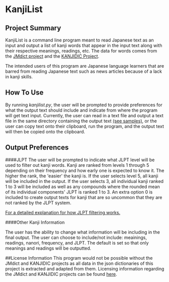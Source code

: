 # KanjiList
## Project Summary
KanjiList is a command line program meant to read Japanese text as an input and 
output a list of kanji words that appear in the input text along with 
their respective meanings, readings, etc. The data for words comes from 
the [JMdict project](http://www.edrdg.org/jmdict/edict_doc.html) and 
the [KANJIDIC Project](http://www.edrdg.org/wiki/index.php/KANJIDIC_Project).

The intended users of this program are Japanese language learners that are barred 
from reading Japanese text such as news articles because of a lack in kanji skills.

## How To Use
By running *kanjilist.py*, the user will be prompted to provide 
preferences for what the output text should include and indicate from
where the program will get text input. Currently, the user can 
read in a text file and output a text file in the same directory containing 
the output text [(see samples)](samples), or the user can copy text onto their clipboard, run the 
program, and the output text will then be copied onto the clipboard.

## Output Preferences
####JLPT
The user will be prompted to indicate what JLPT level will be used to 
filter out kanji words. Kanji are ranked from levels 1 through 5 depending 
on their frequency and how early one is expected to know it. The higher the 
rank, the 'easier' the kanji is. If the user selects level 5, all kanji
will be included in the output. If the user selects 3, all individual kanji
ranked 1 to 3 will be included as well as any compounds where the rounded mean
of its individual components' JLPT is ranked 1 to 3. An extra option 0
is included to create output texts for kanji that are so uncommon that they 
are not ranked by the JLPT system. 

[For a detailed explanation for how JLPT filtering works.](docs/JLPTalgorithm.md)

####Other Kanji Information

The user has the ability to change what information will be including 
in the final output. The user can choose to include/not include: meainings,
readings, nanori, frequency, and JLPT. The default is set so that only 
meanings and readings will be outputted. 


##License Information
This program would not be possible without the JMdict and KANJIDIC projects as 
all data in the json dictionaries of this project is extracted and adapted from them.
Licensing information regarding the JMdict and KANJIDIC projects can 
be found [here](http://www.edrdg.org/edrdg/licence.html).







